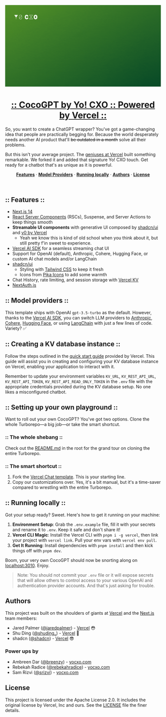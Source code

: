 <a href="https://coco.yocxo.com/">
  <img alt="Next.js 14 and App Router-ready AI chatbot." src="../coco/src/app/opengraph-image.gif">
  <h1 align="center">:: CocoGPT by Yo! CXO :: Powered by Vercel ::</h1>
</a>

So, you want to create a ChatGPT wrapper? You've got a game-changing idea that people are practically begging for. Because the world desperately needs another AI product that'll ~~be outdated in a month~~ solve all their problems.

But this isn't your average project. The [geniuses at Vercel](https://vercel.com) built something remarkable. We forked it and added that signature Yo! CXO touch. Get ready for a chatbot that's as unique as it is powerful.

<p align="center">
  <a href="#features"><strong>Features</strong></a> ·
  <a href="#model-providers"><strong>Model Providers</strong></a> ·
  <a href="#running-locally"><strong>Running locally</strong></a> ·
  <a href="#authors"><strong>Authors</strong></a> ·
  <a href="#license"><strong>License</strong></a>
</p>
<br/>

## :: Features ::

- [Next.js 14](https://nextjs.org)
- [React Server Components](https://nextjs.org/docs/app/building-your-application/rendering/server-components) (RSCs), Suspense, and Server Actions to keep things smooth
- **Streamable UI components** with generative UI composed by [shadcn/ui](https://ui.shadcn.com) and [v0 by Vercel](https://v0.dev)
  - Yeah we know this is kind of old school when you think about it, but still pretty f'in sweet to experience.
- [Vercel AI SDK](https://sdk.vercel.ai/docs) for a seamless streaming chat UI
- Support for OpenAI (default), Anthropic, Cohere, Hugging Face, or custom AI chat models and/or LangChain
- [shadcn/ui](https://ui.shadcn.com)
  - Styling with [Tailwind CSS](https://tailwindcss.com) to keep it fresh
  - Icons from [Pika Icons](https://pikaicons.com/) to add some warmth
- Chat History, rate limiting, and session storage with [Vercel KV](https://vercel.com/storage/kv)
- [NextAuth.js](https://github.com/nextauthjs/next-auth)

## :: Model providers ::

This template ships with OpenAI `gpt-3.5-turbo` as the default. However, thanks to the [Vercel AI SDK](https://sdk.vercel.ai/docs), you can switch LLM providers to [Anthropic](https://anthropic.com), [Cohere](https://cohere.com/), [Hugging Face](https://huggingface.co), or using [LangChain](https://js.langchain.com) with just a few lines of code. Variety? ✅

## :: Creating a KV database instance ::

Follow the steps outlined in the [quick start guide](https://vercel.com/docs/storage/vercel-kv/quickstart#create-a-kv-database) provided by Vercel. This guide will assist you in creating and configuring your KV database instance on Vercel, enabling your application to interact with it.

Remember to update your environment variables `KV_URL`, `KV_REST_API_URL`, `KV_REST_API_TOKEN`, `KV_REST_API_READ_ONLY_TOKEN` in the `.env` file with the appropriate credentials provided during the KV database setup. No one likes a misconfigured chatbot.

## :: Setting up your own playground ::

Want to roll out your own CocoGPT? You've got two options. Clone the whole Turborepo—a big job—or take the smart shortcut.

### :: The whole shebang ::

Check out the [README.md](/README.md) in the root for the grand tour on cloning the entire Turborepo.

### :: The smart shortcut ::

1. Fork the [Vercel Chat template](https://github.com/vercel/ai-chatbot). This is your starting line.
2. Copy our customizations over. Yes, it's a bit manual, but it's a time-saver compared to wrestling with the entire Turborepo.

## :: Running locally ::

Got your setup ready? Sweet. Here's how to get it running on your machine:

1. **Environment Setup**: Grab the `.env.example` file, fill it with your secrets and rename it to `.env`. Keep it safe and don't share it!
2. **Vercel CLI Magic**: Install the Vercel CLI with `pnpm i -g vercel`, then link your project with `vercel link`. Pull your env vars with `vercel env pull`.
3. **Get It Running**: Install dependencies with `pnpm install` and then kick things off with `pnpm dev`.

Boom, your very own CocoGPT should now be snorting along on [localhost:3010](http://localhost:3010/). Enjoy.

> Note: You should not commit your `.env` file or it will expose secrets that will allow others to control access to your various OpenAI and authentication provider accounts. And that's just asking for trouble.

## Authors

This project was built on the shoulders of giants at [Vercel](https://vercel.com) and the [Next.js](https://nextjs.org) team members:

- Jared Palmer ([@jaredpalmer](https://twitter.com/jaredpalmer)) - [Vercel](https://vercel.com) 😳
- Shu Ding ([@shuding\_](https://twitter.com/shuding_)) - [Vercel](https://vercel.com) 🤩
- shadcn ([@shadcn](https://twitter.com/shadcn)) - [Vercel](https://vercel.com) 😎

### Power ups by

- Ambreen Dar ([@breenzy](https://twitter.com/breenzy)) - [yocxo.com](https://yocxo.com/about#ambreen)
- Rebekah Radice ([@rebekahradice](https://twitter.com/rebekahradice)) - [yocxo.com](https://yocxo.com/about#rebekah)
- Sam Rizvi ([@srizvi](https://github.com/srizvi)) - [yocxo.com](https://yocxo.com/about#sam)

## License

This project is licensed under the Apache License 2.0. It includes the original license by Vercel, Inc and ours. See the [LICENSE](LICENSE) file the finer details.
